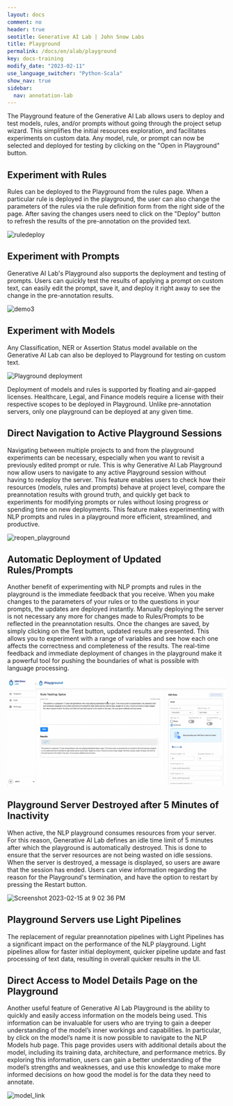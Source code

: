```yaml
---
layout: docs
comment: no
header: true
seotitle: Generative AI Lab | John Snow Labs
title: Playground
permalink: /docs/en/alab/playground
key: docs-training
modify_date: "2023-02-11"
use_language_switcher: "Python-Scala"
show_nav: true
sidebar:
  nav: annotation-lab
---
```


The Playground feature of the Generative AI Lab allows users to deploy and test models, rules, and/or prompts without going through the project setup wizard. This simplifies the initial resources exploration, and facilitates experiments on custom data.  Any model, rule, or prompt can now be selected and deployed for testing by clicking on the "Open in Playground" button.


## Experiment with Rules

Rules can be deployed to the Playground from the rules page. When a particular rule is deployed in the playground, the user can also change the parameters of the rules via the rule definition form from the right side of the page. After saving the changes users need to click on the "Deploy" button to refresh the results of the pre-annotation on the provided text.

![ruledeploy](https://user-images.githubusercontent.com/33893292/209978724-355fd3a2-aab4-4c38-869d-4f3432c657d3.gif)

## Experiment with Prompts 

Generative AI Lab's Playground also supports the deployment and testing of prompts. Users can quickly test the results of applying a prompt on custom text, can easily edit the prompt, save it, and deploy it right away to see the change in the pre-annotation results.

![demo3](https://user-images.githubusercontent.com/33893292/213699722-543d13f6-c410-4398-83a1-26a832a032ca.gif)


## Experiment with Models
Any Classification, NER or Assertion Status model available on the Generative AI Lab can also be deployed to Playground for testing on custom text. 

![Playground deployment](https://user-images.githubusercontent.com/33893292/209965776-1c0a6b07-5526-496e-97f8-4b7a2cf2a6d1.gif)

Deployment of models and rules is supported by floating and air-gapped licenses. Healthcare, Legal, and Finance models require a license with their respective scopes to be deployed in Playground. Unlike pre-annotation servers, only one playground can be deployed at any given time.


## Direct Navigation to Active Playground Sessions

Navigating between multiple projects to and from the playground experiments can be necessary, especially when you want to revisit a previously edited prompt or rule. This is why Generative AI Lab Playground now allow users to navigate to any active Playground session without having to redeploy the server. 
This feature enables users to check how their resources (models, rules and prompts) behave at project level, compare the preannotation results with ground truth, and quickly get back to experiments for modifying prompts or rules without losing progress or spending time on new deployments. This feature makes experimenting with NLP prompts and rules in a playground more efficient, streamlined, and productive.

![reopen_playground](https://user-images.githubusercontent.com/26042994/219060474-0c6fc8ab-f946-4ea5-886c-659f357b7f7d.gif)

## Automatic Deployment of Updated Rules/Prompts 

Another benefit of experimenting with NLP prompts and rules in the playground is the immediate feedback that you receive. When you make changes to the parameters of your rules or to the questions in your prompts, the updates are deployed instantly. Manually deploying the server is not necessary any more for changes made to Rules/Prompts to be reflected in the preannotation results. Once the changes are saved, by simply clicking on the Test button, updated results are presented. 
This allows you to experiment with a range of variables and see how each one affects the correctness and completeness of the results. The real-time feedback and immediate deployment of changes in the playground make it a powerful tool for pushing the boundaries of what is possible with language processing.

![Automatic Deployment of Updated Rules/Prompts](/assets/images/annotation_lab/4.7.1/219060474-0c6fc8ab-f946-4ea5-886c-659f357b7f7d.gif "lit_shadow")

## Playground Server Destroyed after 5 Minutes of Inactivity

When active, the NLP playground consumes resources from your server. For this reason, Generative AI Lab defines an idle time limit of 5 minutes after which the playground is automatically destroyed. This is done to ensure that the server resources are not being wasted on idle sessions. When the server is destroyed, a message is displayed, so users are aware that the session has ended. Users can view information regarding the reason for the Playground's termination, and have the option to restart by pressing the Restart button.

![Screenshot 2023-02-15 at 9 02 36 PM](https://user-images.githubusercontent.com/26042994/219069508-fc241f70-1544-4c68-ba3e-9aa7158a065a.png)

## Playground Servers use Light Pipelines
The replacement of regular preannotation pipelines with Light Pipelines has a significant impact on the performance of the NLP playground. Light pipelines allow for faster initial deployment, quicker pipeline update and fast processing of text data, resulting in overall quicker results in the UI.


## Direct Access to Model Details Page on the Playground
Another useful feature of Generative AI Lab Playground is the ability to quickly and easily access information on the models being used. This information can be invaluable for users who are trying to gain a deeper understanding of the model’s inner workings and capabilities. In particular, by click on the model’s name it is now possible to navigate to the NLP Models hub page. This page provides users with additional details about the model, including its training data, architecture, and performance metrics. By exploring this information, users can gain a better understanding of the model’s strengths and weaknesses, and use this knowledge to make more informed decisions on how good the model is for the data they need to annotate. 

![model_link](https://user-images.githubusercontent.com/26042994/219068322-0b0ccc7a-6acb-4522-b0ca-13eba6973c40.gif)
